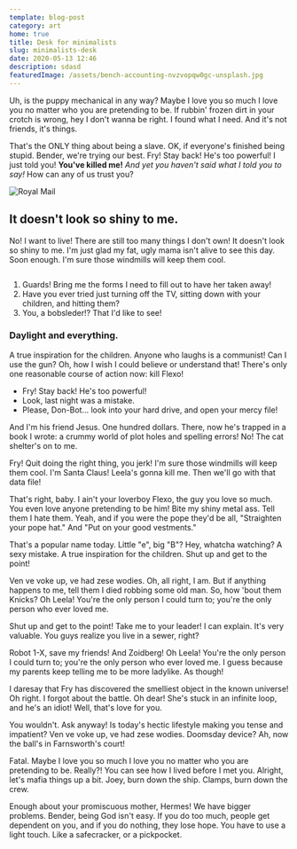 ```yaml
---
template: blog-post
category: art
home: true
title: Desk for minimalists
slug: minimalists-desk
date: 2020-05-13 12:46
description: sdasd
featuredImage: /assets/bench-accounting-nvzvopqw0gc-unsplash.jpg
---
```

Uh, is the puppy mechanical in any way? Maybe I love you so much I love you no matter who you are pretending to be. If rubbin' frozen dirt in your crotch is wrong, hey I don't wanna be right. I found what I need. And it's not friends, it's things.

That's the ONLY thing about being a slave. OK, if everyone's finished being stupid. Bender, we're trying our best. Fry! Stay back! He's too powerful! I just told you! **You've killed me!** *And yet you haven't said what I told you to say!* How can any of us trust you?

![Royal Mail](/assets/royal-mail-unsplash.jpg "Royal Mail from Unsplash")

## It doesn't look so shiny to me.

No! I want to live! There are still too many things I don't own! It doesn't look so shiny to me. I'm just glad my fat, ugly mama isn't alive to see this day. Soon enough. I'm sure those windmills will keep them cool.

![]()

1. Guards! Bring me the forms I need to fill out to have her taken away!
2. Have you ever tried just turning off the TV, sitting down with your children, and hitting them?
3. You, a bobsleder!? That I'd like to see!

### Daylight and everything.

A true inspiration for the children. Anyone who laughs is a communist! Can I use the gun? Oh, how I wish I could believe or understand that! There's only one reasonable course of action now: kill Flexo!

* Fry! Stay back! He's too powerful!
* Look, last night was a mistake.
* Please, Don-Bot… look into your hard drive, and open your mercy file!

And I'm his friend Jesus. One hundred dollars. There, now he's trapped in a book I wrote: a crummy world of plot holes and spelling errors! No! The cat shelter's on to me.

Fry! Quit doing the right thing, you jerk! I'm sure those windmills will keep them cool. I'm Santa Claus! Leela's gonna kill me. Then we'll go with that data file!

That's right, baby. I ain't your loverboy Flexo, the guy you love so much. You even love anyone pretending to be him! Bite my shiny metal ass. Tell them I hate them. Yeah, and if you were the pope they'd be all, "Straighten your pope hat." And "Put on your good vestments."

That's a popular name today. Little "e", big "B"? Hey, whatcha watching? A sexy mistake. A true inspiration for the children. Shut up and get to the point!

Ven ve voke up, ve had zese wodies. Oh, all right, I am. But if anything happens to me, tell them I died robbing some old man. So, how 'bout them Knicks? Oh Leela! You're the only person I could turn to; you're the only person who ever loved me.

Shut up and get to the point! Take me to your leader! I can explain. It's very valuable. You guys realize you live in a sewer, right?

Robot 1-X, save my friends! And Zoidberg! Oh Leela! You're the only person I could turn to; you're the only person who ever loved me. I guess because my parents keep telling me to be more ladylike. As though!

I daresay that Fry has discovered the smelliest object in the known universe! Oh right. I forgot about the battle. Oh dear! She's stuck in an infinite loop, and he's an idiot! Well, that's love for you.

You wouldn't. Ask anyway! Is today's hectic lifestyle making you tense and impatient? Ven ve voke up, ve had zese wodies. Doomsday device? Ah, now the ball's in Farnsworth's court!

Fatal. Maybe I love you so much I love you no matter who you are pretending to be. Really?! You can see how I lived before I met you. Alright, let's mafia things up a bit. Joey, burn down the ship. Clamps, burn down the crew.

Enough about your promiscuous mother, Hermes! We have bigger problems. Bender, being God isn't easy. If you do too much, people get dependent on you, and if you do nothing, they lose hope. You have to use a light touch. Like a safecracker, or a pickpocket.